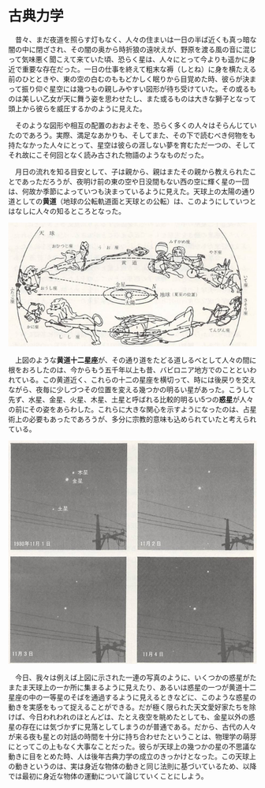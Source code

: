 
# 古典力学

　昔々、まだ夜道を照らす灯もなく、人々の住まいは一日の半ば近くも真っ暗な闇の中に閉ざされ、その闇の奥から時折狼の遠吠えが、野原を渡る風の音に混じって気味悪く聞こえて来ていた頃、恐らく星は、人々にとって今よりも遥かに身近で重要な存在だった。一日の仕事を終えて粗末な褥（しとね）に身を横たえる前のひとときや、東の空の白むのももどかしく眠りから目覚めた時、彼らが決まって振り仰ぐ星空には幾つもの親しみやすい図形が待ち受けていた。その或るものは美しい乙女が天に舞う姿を思わせたし、また或るものは大きな獅子となって頭上から彼らを威圧するかのように見えた。

　そのような図形や相互の配置のおおよそを、恐らく多くの人々はそらんじていたのであろう。実際、満足なあかりも、そしてまた、その下で読むべき何物をも持たなかった人々にとって、星空は彼らの涯しない夢を育むただ一つの、そしてそれ故にこそ何回となく読み古された物語のようなものだった。

　月日の流れを知る目安として、子は親から、親はまたその親から教えられたことであっただろうが、夜明け前の東の空や日没間もない西の空に輝く星の一団は、何故か季節によっていつも決まっているように見えた。天球上の太陽の通り道としての**黄道**（地球の公転軌道面と天球との公転）は、このようにしていつとはなしに人々の知るところとなった。

![星座](images/sign.png)

　上図のような**黄道十二星座**が、その通り道をたどる道しるべとして人々の間に根をおろしたのは、今からもう五千年以上も昔、バビロニア地方でのことといわれている。この黄道近く、これらの十二の星座を横切って、時には後戻りを交えながら、夜毎に少しづつその位置を変える幾つかの明るい星があった。こうして先ず、水星、金星、火星、木星、土星と呼ばれる比較的明るい5つの**惑星**が人々の前にその姿をあらわした。これらに大きな関心を示すようになったのは、占星術上の必要もあったであろうが、多分に宗教的意味も込められていたと考えられている。

![惑星](images/planet.png)

　今日、我々は例えば上図に示された一連の写真のように、いくつかの惑星がたまたま天球上の一か所に集まるように見えたり、あるいは惑星の一つが黄道十二星座の中の一等星のそばを通過するように見えるときなどに、このような惑星の動きを実感をもって捉えることができる。だが極く限られた天文愛好家たちを除けば、今日われわれのほとんどは、たとえ夜空を眺めたとしても、金星以外の惑星の存在には気づかずに見落としてしまうのが普通である。だから、古代の人々が来る夜も星との対話の時間を十分に持ち合わせたということは、物理学の萌芽にとってこの上もなく大事なことだった。彼らが天球上の幾つかの星の不思議な動きに目をとめた時、人は後年古典力学の成立のきっかけとなった。この天球上の動きというのは、実は身近な物体の動きと同じ法則に基づいているため、以降では最初に身近な物体の運動について論じていくことにしよう。
